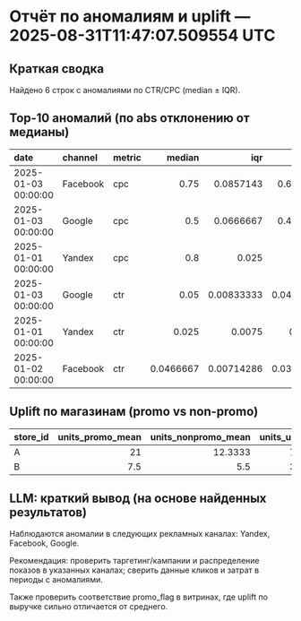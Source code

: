 # Отчёт по аномалиям и uplift — 2025-08-31T11:47:07.509554 UTC



## Краткая сводка



Найдено 6 строк с аномалиями по CTR/CPC (median ± IQR).



## Top-10 аномалий (по abs отклонению от медианы)

| date                | channel   | metric   |    median |        iqr |     lower |     upper |   deviation |
|:--------------------|:----------|:---------|----------:|-----------:|----------:|----------:|------------:|
| 2025-01-03 00:00:00 | Facebook  | cpc      | 0.75      | 0.0857143  | 0.664286  | 0.835714  |   0.121429  |
| 2025-01-03 00:00:00 | Google    | cpc      | 0.5       | 0.0666667  | 0.433333  | 0.566667  |   0.1       |
| 2025-01-01 00:00:00 | Yandex    | cpc      | 0.8       | 0.025      | 0.775     | 0.825     |   0.05      |
| 2025-01-03 00:00:00 | Google    | ctr      | 0.05      | 0.00833333 | 0.0416667 | 0.0583333 |   0.0166667 |
| 2025-01-01 00:00:00 | Yandex    | ctr      | 0.025     | 0.0075     | 0.0175    | 0.0325    |   0.015     |
| 2025-01-02 00:00:00 | Facebook  | ctr      | 0.0466667 | 0.00714286 | 0.0395238 | 0.0538095 |   0.0109524 |



## Uplift по магазинам (promo vs non-promo)

| store_id   |   units_promo_mean |   units_nonpromo_mean |   units_uplift_pct |   revenue_promo_mean |   revenue_nonpromo_mean |   revenue_uplift_pct |
|:-----------|-------------------:|----------------------:|-------------------:|---------------------:|------------------------:|---------------------:|
| A          |               21   |               12.3333 |            70.2703 |              213.333 |                 113.333 |              88.2353 |
| B          |                7.5 |                5.5    |            36.3636 |               90     |                  55     |              63.6364 |



## LLM: краткий вывод (на основе найденных результатов)

Наблюдаются аномалии в следующих рекламных каналах: Yandex, Facebook, Google.

Рекомендация: проверить таргетинг/кампании и распределение показов в указанных каналах; сверить данные кликов и затрат в периоды с аномалиями.

Также проверить соответствие promo_flag в витринах, где uplift по выручке сильно отличается от среднего.